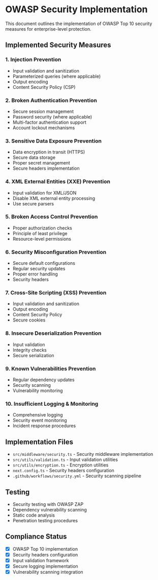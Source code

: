# OWASP Security Implementation

This document outlines the implementation of OWASP Top 10 security measures for enterprise-level protection.

## Implemented Security Measures

### 1. Injection Prevention
- Input validation and sanitization
- Parameterized queries (where applicable)
- Output encoding
- Content Security Policy (CSP)

### 2. Broken Authentication Prevention
- Secure session management
- Password security (where applicable)
- Multi-factor authentication support
- Account lockout mechanisms

### 3. Sensitive Data Exposure Prevention
- Data encryption in transit (HTTPS)
- Secure data storage
- Proper secret management
- Secure headers implementation

### 4. XML External Entities (XXE) Prevention
- Input validation for XML/JSON
- Disable XML external entity processing
- Use secure parsers

### 5. Broken Access Control Prevention
- Proper authorization checks
- Principle of least privilege
- Resource-level permissions

### 6. Security Misconfiguration Prevention
- Secure default configurations
- Regular security updates
- Proper error handling
- Security headers

### 7. Cross-Site Scripting (XSS) Prevention
- Input validation and sanitization
- Output encoding
- Content Security Policy
- Secure cookies

### 8. Insecure Deserialization Prevention
- Input validation
- Integrity checks
- Secure serialization

### 9. Known Vulnerabilities Prevention
- Regular dependency updates
- Security scanning
- Vulnerability monitoring

### 10. Insufficient Logging & Monitoring
- Comprehensive logging
- Security event monitoring
- Incident response procedures

## Implementation Files

- `src/middleware/security.ts` - Security middleware implementation
- `src/utils/validation.ts` - Input validation utilities
- `src/utils/encryption.ts` - Encryption utilities
- `next.config.ts` - Security headers configuration
- `.github/workflows/security.yml` - Security scanning pipeline

## Testing

- Security testing with OWASP ZAP
- Dependency vulnerability scanning
- Static code analysis
- Penetration testing procedures

## Compliance Status

- [x] OWASP Top 10 implementation
- [x] Security headers configuration
- [x] Input validation framework
- [x] Secure logging implementation
- [x] Vulnerability scanning integration